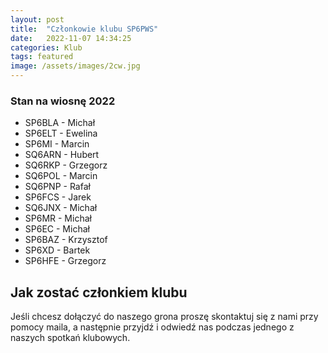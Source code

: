```yaml
---
layout: post
title:  "Członkowie klubu SP6PWS"
date:   2022-11-07 14:34:25
categories: Klub
tags: featured
image: /assets/images/2cw.jpg
---
```


### Stan na wiosnę 2022

- SP6BLA - Michał
- SP6ELT - Ewelina
- SP6MI - Marcin
- SQ6ARN - Hubert
- SQ6RKP - Grzegorz
- SQ6POL - Marcin
- SQ6PNP - Rafał
- SP6FCS - Jarek
- SQ6JNX - Michał
- SP6MR - Michał
- SP6EC - Michał
- SP6BAZ - Krzysztof
- SP6XD - Bartek
- SP6HFE - Grzegorz


## Jak zostać członkiem klubu
Jeśli chcesz dołączyć do naszego grona proszę skontaktuj się z nami przy pomocy maila, a następnie przyjdź i odwiedź nas podczas jednego z naszych spotkań klubowych.
